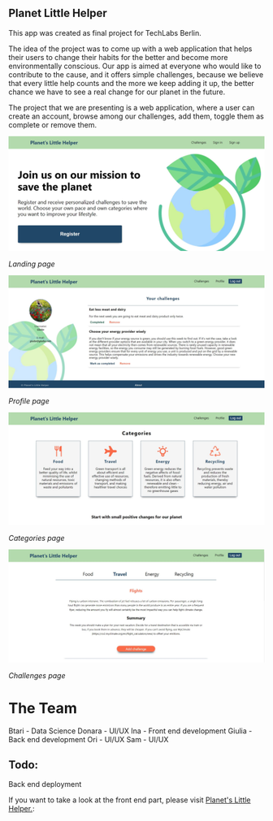 ## Planet Little Helper

This app was created as final project for TechLabs Berlin. 

The idea of the project was to come up with a web application that helps their users to change their habits for the better and become more environmentally conscious. Our app is aimed at everyone who would like to contribute to the cause, and it offers simple challenges, because we believe that every little help counts and the more we keep adding it up, the better chance we have to see a real change for our planet in the future. 

The project  that we are presenting is a web application, where a user can create an account, browse among our challenges, add them, toggle them as complete or remove them. 

<img src="./blog_images/home_page.jpg"/>

<i>Landing page</i>

<img src="./blog_images/profile_page.jpg"/>

<i>Profile page</i>

<img src="./blog_images/categories_page.jpg"/>

<i>Categories page</i>

<img src="./blog_images/challenges_page.jpg"/>

<i>Challenges page</i>

# The Team

Btari - Data Science
Donara - UI/UX
Ina - Front end development
Giulia - Back end development
Ori - UI/UX
Sam - UI/UX

## Todo:

Back end deployment

If you want to take a look at the front end part, please visit <a href="https://planetslittlehelper.netlify.app/">Planet's Little Helper.</a>:

